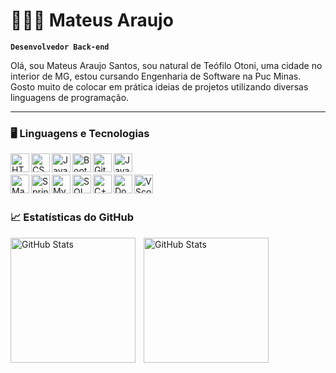 # 👨🏼‍💻 Mateus Araujo

**`Desenvolvedor Back-end`**

Olá, sou Mateus Araujo Santos, sou natural de Teófilo Otoni, uma cidade no interior de MG, estou cursando Engenharia de Software na Puc Minas. Gosto muito de colocar em prática ideias de projetos utilizando diversas linguagens de programação.

---

### 🖥️ Linguagens e Tecnologias

<img align="left" alt="HTML" width="30px" src="https://cdn.jsdelivr.net/gh/devicons/devicon@latest/icons/html5/html5-original.svg" />
<img align="left" alt="CSS" width="30px" src="https://cdn.jsdelivr.net/gh/devicons/devicon@latest/icons/css3/css3-original.svg" />
<img align="left" alt="JavaScript" width="30px" src="https://cdn.jsdelivr.net/gh/devicons/devicon@latest/icons/javascript/javascript-original.svg" />
<img align="left" alt="Bootstrap" width="30px" src="https://cdn.jsdelivr.net/gh/devicons/devicon@latest/icons/bootstrap/bootstrap-original.svg" />
<img align="left" alt="Git" width="30px" src="https://cdn.jsdelivr.net/gh/devicons/devicon@latest/icons/git/git-original.svg" />
<img align="left" alt="Java" width="30px" src="https://cdn.jsdelivr.net/gh/devicons/devicon@latest/icons/java/java-original.svg" />

<br/>
<br/>

<img align="left" alt="Maven" width="30px" src="https://cdn.jsdelivr.net/gh/devicons/devicon@latest/icons/maven/maven-original.svg" />
<img align="left" alt="Spring" width="30px" src="https://cdn.jsdelivr.net/gh/devicons/devicon@latest/icons/spring/spring-original-wordmark.svg" />
<img align="left" alt="MySQL" width="30px" src="https://cdn.jsdelivr.net/gh/devicons/devicon@latest/icons/mysql/mysql-original.svg" />
<img align="left" alt="SQLServer" width="30px" src="https://cdn.jsdelivr.net/gh/devicons/devicon@latest/icons/microsoftsqlserver/microsoftsqlserver-original.svg" />
<img align="left" alt="C++" width="30px" src="https://cdn.jsdelivr.net/gh/devicons/devicon@latest/icons/cplusplus/cplusplus-original.svg" />
<img align="left" alt="Docker" width="30px" src="https://cdn.jsdelivr.net/gh/devicons/devicon@latest/icons/docker/docker-original.svg" />
<img align="left" alt="VScode" width="30px" src="https://cdn.jsdelivr.net/gh/devicons/devicon@latest/icons/vscode/vscode-original.svg" />

<br/>
<br/>

### 📈 Estatísticas do GitHub

<p>
  <img 
    align="left" 
    alt="GitHub Stats" 
    height="200" 
    style="padding-right: 10px;" 
    src="https://github-readme-stats.vercel.app/api?username=mateusdsoc&show_icons=true&theme=tokyonight&include_all_commits=true&locale=pt-br" 
  />

<img 
      align="left" 
      alt="GitHub Stats" 
      height="200" 
      src="https://github-readme-stats.vercel.app/api/top-langs/?username=mateusdsoc&theme=tokyonight&layout=compact&custom_title=Tecnologias&langs_count=9" 
  />

</p>


 
